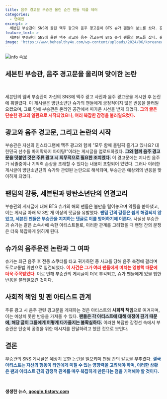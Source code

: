 ```yaml
---
title: 음주 경고문 부승관 올린 순간 팬들 악플 테러
categories:
  - 연예인
excerpt: >
  세븐틴 부승관이 SNS에 올린 맥주 광고와 음주 경고문이 BTS 슈가 팬들의 분노를 샀다. 흥미롭게도, 두 아티스트는 같은 소속사 가족인데, 이러한 논란이 과연 어떻게 전개될지 주목해보자!
feature_text: >
  세븐틴 부승관이 SNS에 올린 맥주 광고와 음주 경고문이 BTS 슈가 팬들의 분노를 샀다. 흥미롭게도, 두 아티스트는 같은 소속사 가족인데, 이러한 논란이 과연 어떻게 전개될지 주목해보자!
image: 'https://www.behealthy4u.com/wp-content/uploads/2024/06/koreanews.jpg'
---
```


<p><img src="https://www.behealthy4u.com/wp-content/uploads/2024/06/koreanews.jpg" alt="info 속보" /></p>

<h2 data-ke-size="size26">세븐틴 부승관, 음주 경고문을 올리며 맞이한 논란</h2>

<p data-ke-size="size16">&nbsp;</p>

<p>세븐틴의 멤버 부승관이 자신의 SNS에 맥주 광고 사진과 음주 경고문을 게시한 후 논란에 휘말렸다. 이 게시글은 방탄소년단 슈가의 팬들에게 긍정적이지 않은 반응을 불러일으켰으며, 그로 인해 부승관은 온라인 공간에서 따가운 시선을 받게 되었다. <b><span style="color: #ee2323;">그의 글은 단순한 광고의 일환으로 시작되었으나, 여러 복잡한 감정을 불러일으켰다.</span></b> </p>

<h2 data-ke-size="size26">광고와 음주 경고문, 그리고 논란의 시작</h2>

<p>부승관은 자신의 인스타그램에 맥주 광고와 함께 "모두 함께 올림픽 즐기고 있나요? 대한민국 선수들 마지막까지 파이팅!"이라는 게시글을 업로드하였다. <b><span style="background-color: #21538527;">그와 함께 음주 경고문을 덧붙인 것은 주류 광고 시 의무적으로 필요한 조치였다.</span></b> 이 경고문에는 지나친 음주가 뇌졸중이나 기억력 손상을 초래할 수 있다는 내용이 포함되어 있었다. 그러나 이러한 게시글이 방탄소년단의 슈가와 관련된 논란으로 해석되며, 부승관은 예상외의 반응을 맞이하게 되었다. </p>

<h2 data-ke-size="size26">팬덤의 갈등, 세븐틴과 방탄소년단의 연결고리</h2>

<p>부승관의 게시글에 대해 BTS 슈가의 해외 팬들은 불만을 털어놓으며 악플을 쏟아냈고, 이는 게시글 아래 약 3만 개 이상의 댓글을 유발했다. <b><span style="color: #1a5490;">팬덤 간의 갈등은 쉽게 해결되지 않았고, 세븐틴 팬들은 부승관을 지지하는 댓글로 이를 방어하기에 이른다.</span></b> 사실상 부승관과 슈가는 같은 소속사에 속한 아티스트들로, 이러한 관계를 고려했을 때 팬덤 간의 분쟁은 더욱 복잡하게 얽히게 된다. </p>

<h2 data-ke-size="size26">슈가의 음주운전 논란과 그 여파</h2>

<p>슈가는 최근 음주 후 전동 스쿠터를 타고 귀가하던 중 사고를 당해 음주 측정에 걸리며 도로교통법 위반으로 입건되었다. <b><span style="color: #ee2323;">이 사건은 그가 여러 팬들에게 미치는 영향력 때문에 더욱 주목받았다.</span></b> 이로 인해 부승관의 게시글이 더욱 부각되고, 슈가 팬들에게 있을 법한 반응을 불러일으킨 것이다. </p>

<h2 data-ke-size="size26">사회적 책임 및 팬 아티스트 관계</h2>

<p>주류 광고 시 음주 관련 경고문을 게재하는 것은 아티스트의 <b>사회적 책임</b>으로 여겨지며, 이는 예상치 못한 반응을 가져올 수 있다. <b><span style="background-color: #21538527;">팬들은 각 아티스트에 대해 애정이 깊기 때문에, 해당 글이 그들에게 어떻게 다가올지는 불확실하다.</span></b> 이러한 복잡한 감정선 속에서 부승관은 단순히 공경을 위한 메시지를 전달하려고 했던 것으로 보인다. </p>

<h2 data-ke-size="size26">결론</h2>

<p>부승관의 SNS 게시글은 예상치 못한 논란을 일으키며 팬덤 간의 갈등을 부추겼다. <b><span style="color: #1a5490;">결국 아티스트는 자신의 행동이 타인에게 미칠 수 있는 영향력을 고려해야 하며,<b> 이러한 상황은 팬과 아티스트 간의 감정적 관계를 매우 복잡하게 만든다는 점을 기억해야 할 것이다.</span></b> </p>

<p data-ke-size="size16">&nbsp;</p>
생생한 뉴스, <a href="https://qoogle.tistory.com" rel="dofollow">qoogle.tistory.com</a>


